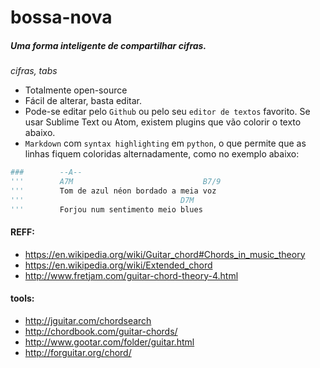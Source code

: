 # bossa-nova

##### Uma forma inteligente de compartilhar cifras.

*cifras, tabs*

- Totalmente open-source
- Fácil de alterar, basta editar.
- Pode-se editar pelo `Github` ou pelo seu `editor de textos` favorito. Se usar Sublime Text ou Atom, existem plugins que vão colorir o texto abaixo.
- `Markdown` com `syntax highlighting` em `python`, o que permite que as linhas fiquem coloridas alternadamente, como no exemplo abaixo:

```py
###        --A--
'''        A7M                             B7/9
'''        Tom de azul néon bordado a meia voz
'''                                   D7M
'''        Forjou num sentimento meio blues
```

#### REFF:

- https://en.wikipedia.org/wiki/Guitar_chord#Chords_in_music_theory
- https://en.wikipedia.org/wiki/Extended_chord
- http://www.fretjam.com/guitar-chord-theory-4.html

#### tools:

- http://jguitar.com/chordsearch
- http://chordbook.com/guitar-chords/
- http://www.gootar.com/folder/guitar.html
- http://forguitar.org/chord/
